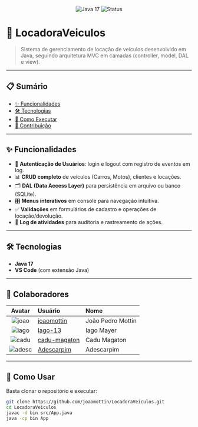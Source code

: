 <!-- Badges -->
<p align="center">
  <img src="https://img.shields.io/badge/Java-17-blue.svg" alt="Java 17" />
  <img src="https://img.shields.io/badge/Status-Conclu%C3%ADdo-green.svg" alt="Status" />
</p>

# 🚗 LocadoraVeiculos

> Sistema de gerenciamento de locação de veículos desenvolvido em Java, seguindo arquitetura MVC em camadas (controller, model, DAL e view).

---

## 📋 Sumário

- [✨ Funcionalidades](#-funcionalidades)  
- [🛠️ Tecnologias](#️-tecnologias)  
- [🚀 Como Executar](#-como-executar)  
- [🤝 Contribuição](#-contribuição)  
---

## ✨ Funcionalidades

- 🔐 **Autenticação de Usuários**: login e logout com registro de eventos em log.  
- 📊 **CRUD completo** de veículos (Carros, Motos), clientes e locações.  
- 🗂️ **DAL (Data Access Layer)** para persistência em arquivo ou banco (SQLite).  
- 🎛️ **Menus interativos** em console para navegação intuitiva.  
- ✅ **Validações** em formulários de cadastro e operações de locação/devolução.  
- 🧹 **Log de atividades** para auditoria e rastreamento de ações.

---

## 🛠️ Tecnologias

- **Java 17**  
- **VS Code** (com extensão Java)  

---

## 👥 Colaboradores

| Avatar | Usuário        | Nome               |
|:------:|:---------------|:-------------------|
| ![joao](https://github.com/joaomottin.png?size=40) | [joaomottin](https://github.com/joaomottin) | João Pedro Mottin |
| ![iago](https://github.com/Iago-13.png?size=40)   | [Iago-13](https://github.com/Iago-13)       | Iago Mayer        |
| ![cadu](https://github.com/cadu-magaton.png?size=40) | [cadu-magaton](https://github.com/cadu-magaton) | Cadu Magaton      |
| ![adesc](https://github.com/Adescarpim.png?size=40) | [Adescarpim](https://github.com/Adescarpim)   | Adescarpim        |

---

## 🚀 Como Usar

Basta clonar o repositório e executar:

```bash
git clone https://github.com/joaomottin/LocadoraVeiculos.git
cd LocadoraVeiculos
javac -d bin src/App.java
java -cp bin App

